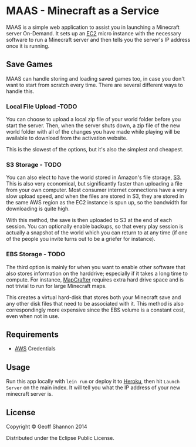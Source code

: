 # MAAS - Minecraft as a Service

MAAS is a simple web application to assist you in launching a
Minecraft server On-Demand. It sets up an [EC2] micro instance
with the necessary software to run a Minecraft server and then tells
you the server's IP address once it is running.

[EC2]: https://aws.amazon.com/ec2


## Save Games

MAAS can handle storing and loading saved games too, in case you don't
want to start from scratch every time. There are several different
ways to handle this.


### Local File Upload -TODO

You can choose to upload a local zip file of your world folder before
you start the server. Then, when the server shuts down, a zip file of
the new world folder with all of the changes you have made while
playing will be available to download from the activation website.

This is the slowest of the options, but it's also the simplest and cheapest.


### S3 Storage - TODO

You can also elect to have the world stored in Amazon's file storage,
[S3]. This is also very economical, but significantly faster than
uploading a file from your own computer. Most consumer internet
connections have a very slow upload speed, and when the files are
stored in S3, they are stored in the same AWS region as the EC2
instance is spun up, so the bandwidth for downloading is quite high.

With this method, the save is then uploaded to S3 at the end of each
session. You can optionally enable backups, so that every play
session is actually a snapshot of the world which you can return to at
any time (if one of the people you invite turns out to be a griefer
for instance).

[S3]: https://aws.amazon.com/s3/


### EBS Storage - TODO

The third option is mainly for when you want to enable other software
that also stores information on the harddrive; especially if it takes
a long time to compute. For instance, [MapCrafter] requires extra hard
drive space and is not trivial to run for large Minecraft maps.

[MapCrafter]: http://mapcrafter.org/index

This creates a virtual hard-disk that stores both your Minecraft save
and any other disk files that need to be associated with it. This
method is also correspondingly more expensive since the EBS volume is
a constant cost, even when not in use.


## Requirements

- [AWS] Credentials

[AWS]: https://aws.amazon.com/


## Usage

Run this app locally with `lein run` or deploy it to [Heroku][heroku],
then hit `Launch Server` on the main index. It will tell you what the
IP address of your new minecraft server is.

[heroku]: http://www.heroku.com


## License

Copyright © Geoff Shannon 2014

Distributed under the Eclipse Public License.
